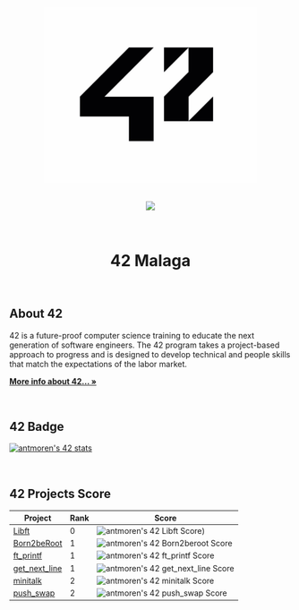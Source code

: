 <br />
<div align="center">
  <a href="https://amiguelmoreno.github.io/IOS-Calculator/">
    <img src="42.jpg" alt="Logo" width="380">
  </a>
  <br />
  <br />
  <p align="center">
    <a href="#">
      <img src="https://skillicons.dev/icons?i=vscode,c,vim,git,github" />
    </a>
  </p> 
  <br />
  <h1>42 Malaga</h1>
  <br />
</div>


## About 42

42 is a future-proof computer science training to educate the next generation of software engineers. The 42 program takes a project-based approach to progress and is designed to develop technical and people skills that match the expectations of the labor market.

<a href="https://42.fr/en/homepage/"><strong>More info about 42... »</strong></a>

<br />

## 42 Badge

[![antmoren's 42 stats](https://badge42.vercel.app/api/v2/cl47airxk008409law51ifuyg/stats?cursusId=21&coalitionId=275)](https://github.com/JaeSeoKim/badge42)

<br />

## 42 Projects Score

| Project | Rank | Score |
| ------ | ------ | ------ |
| [Libft](https://github.com/amiguelmoreno/Libft) | 0 | ![antmoren's 42 Libft Score](https://badge42.vercel.app/api/v2/cl47airxk008409law51ifuyg/project/2580818)) |
| [Born2beRoot](https://github.com/amiguelmoreno/minitalkBorn2beroot) | 1 | ![antmoren's 42 Born2beroot Score](https://badge42.vercel.app/api/v2/cl47airxk008409law51ifuyg/project/2587449) |
| [ft_printf](https://github.com/amiguelmoreno/ft_printf) | 1 | ![antmoren's 42 ft_printf Score](https://badge42.vercel.app/api/v2/cl47airxk008409law51ifuyg/project/2601320) |
| [get_next_line](https://github.com/amiguelmoreno/get_next_line) | 1 | ![antmoren's 42 get_next_line Score](https://badge42.vercel.app/api/v2/cl47airxk008409law51ifuyg/project/2589614) |
| [minitalk](https://github.com/amiguelmoreno/minitalk) | 2 | ![antmoren's 42 minitalk Score](https://badge42.vercel.app/api/v2/cl47airxk008409law51ifuyg/project/2617179)
| [push_swap](https://github.com/pvaladares/42cursus-02-push_swap) | 2 | ![antmoren's 42 push_swap Score](https://badge42.vercel.app/api/v2/cl47airxk008409law51ifuyg/project/2616456)

